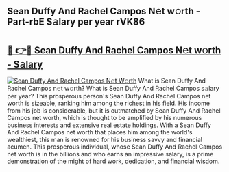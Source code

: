 ## Sean Duffy And Rachel Campos N𝚎t w𝚘rth - Part-rbE S𝚊lary per year rVK86

# <h2><a href="http://gc00rke.nevu.top/?p=Sean+Duffy+And+Rachel+Campos">🔗 👉🔴 Sean Duffy And Rachel Campos N𝚎t w𝚘rth - S𝚊lary</a></h2>

[![Sean Duffy And Rachel Campos N𝚎t W𝚘rth](https://i.imgur.com/EBH3L9S.jpeg)](http://gc00rke.nevu.top/?p=Sean+Duffy+And+Rachel+Campos)
What is Sean Duffy And Rachel Campos n𝚎t w𝚘rth? What is Sean Duffy And Rachel Campos s𝚊lary per year?
This prosperous person's Sean Duffy And Rachel Campos net worth is sizeable, ranking him among the richest in his field. His income from his job is considerable, but it is outmatched by Sean Duffy And Rachel Campos net worth, which is thought to be amplified by his numerous business interests and extensive real estate holdings. With a Sean Duffy And Rachel Campos net worth that places him among the world's wealthiest, this man is renowned for his business savvy and financial acumen. This prosperous individual, whose Sean Duffy And Rachel Campos net worth is in the billions and who earns an impressive salary, is a prime demonstration of the might of hard work, dedication, and financial wisdom.
